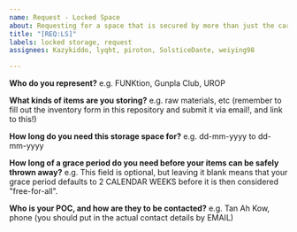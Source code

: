 ```yaml
---
name: Request - Locked Space
about: Requesting for a space that is secured by more than just the card scan
title: "[REQ:LS]"
labels: locked storage, request
assignees: Kazykiddo, lyqht, piroton, SolsticeDante, weiying98

---
```


**Who do you represent?**
e.g. FUNKtion, Gunpla Club, UROP

**What kinds of items are you storing?**
e.g. raw materials, etc
(remember to fill out the inventory form in this repository and submit it via email!, and link to this!)

**How long do you need this storage space for?**
e.g. dd-mm-yyyy to dd-mm-yyyy

**How long of a grace period do you need before your items can be safely thrown away?**
e.g. This field is optional, but leaving it blank means that your grace period defaults to 2 CALENDAR WEEKS before it is then considered "free-for-all".

**Who is your POC, and how are they to be contacted?**
e.g. Tan Ah Kow, phone (you should put in the actual contact details by EMAIL)

